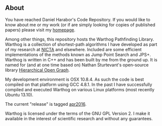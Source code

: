## About ##

You have reached Daniel Harabor's Code Repository. If you would like to know about me or my work (or if are simply looking for copies of published papers) please visit my [homepage](http://harabor.net/daniel).

Among other things, this repository hosts the Warthog Pathfinding Library. Warthog is a collection of shortest-path algorithms I have developed as part of my research at [NICTA](http://www.nicta.com.au) and elsewhere. Included are some efficient implementations of the methods known as Jump Point Search and JPS+.  Warthog is written in C++ and has been built by me from the ground up. It is named for (and at one time based on) Nathan Sturtevant's open-source library [Hierarchical Open Graph](http://hog2.googlecode.com). 

My development environment is OSX 10.8.4. As such the code is best compiled on that platform using GCC 4.8.1. In the past I have successfully compiled and executed Warthog on various Linux platforms (most recently Ubuntu 13.10).

The current "release" is tagged [apr2016](https://bitbucket.org/dharabor/pathfinding/commits/tag/apr2016).

Warthog is licensed under the terms of the GNU GPL Version 2. I make it available in the interest of scientific research and without any guarantees. 

